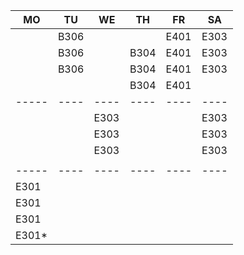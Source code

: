 |MO   |TU  |WE  |TH  |FR  |SA  |
|-----|----|----|----|----|----|
|     |B306|    |    |E401|E303|
|     |B306|    |B304|E401|E303|
|     |B306|    |B304|E401|E303|
|     |    |    |B304|E401|    |
|-----|----|----|----|----|----|
|     |    |E303|    |    |E303|
|     |    |E303|    |    |E303|
|     |    |E303|    |    |E303|
|     |    |    |    |    |    |
|-----|----|----|----|----|----|
|E301 |    |    |    |    |    |
|E301 |    |    |    |    |    |
|E301 |    |    |    |    |    |
|E301*|    |    |    |    |    |
